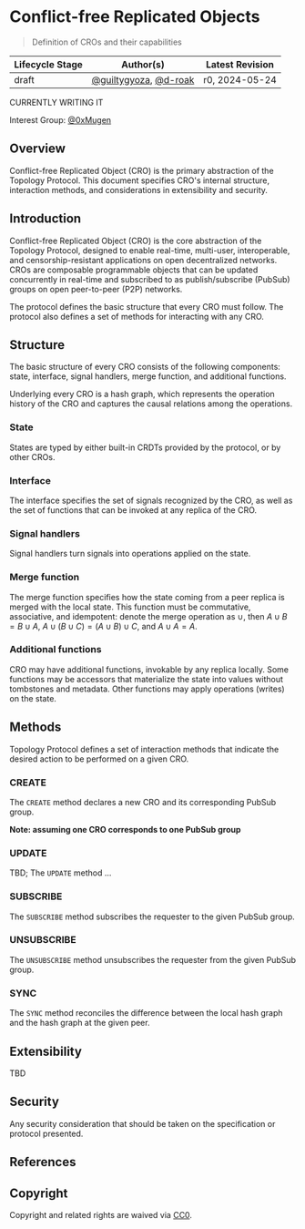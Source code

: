# Conflict-free Replicated Objects

> Definition of CROs and their capabilities

| Lifecycle Stage | Author(s)                 | Latest Revision |
|-----------------|---------------------------|-----------------|
| draft           | [@guiltygyoza](https://github.com/guiltygyoza), [@d-roak](https://github.com/d-roak) | r0, 2024-05-24  |

CURRENTLY WRITING IT

Interest Group: [@0xMugen](https://github.com/0xMugen)

## Overview
Conflict-free Replicated Object (CRO) is the primary abstraction of the Topology Protocol. This document specifies CRO's internal structure, interaction methods, and considerations in extensibility and security.

## Introduction
Conflict-free Replicated Object (CRO) is the core abstraction of the Topology Protocol, designed to enable real-time, multi-user, interoperable, and censorship-resistant applications on open decentralized networks. CROs are composable programmable objects that can be updated concurrently in real-time and subscribed to as publish/subscribe (PubSub) groups on open peer-to-peer (P2P) networks.

The protocol defines the basic structure that every CRO must follow. The protocol also defines a set of methods for interacting with any CRO.

## Structure
The basic structure of every CRO consists of the following components: state, interface, signal handlers, merge function, and additional functions.

Underlying every CRO is a hash graph, which represents the operation history of the CRO and captures the causal relations among the operations.

### State
States are typed by either built-in CRDTs provided by the protocol, or by other CROs.

### Interface
The interface specifies the set of signals recognized by the CRO, as well as the set of functions that can be invoked at any replica of the CRO.

### Signal handlers
Signal handlers turn signals into operations applied on the state.

### Merge function
The merge function specifies how the state coming from a peer replica is merged with the local state. This function must be commutative, associative, and idempotent: denote the merge operation as $\cup$, then $A \cup B = B \cup A$, $A \cup (B \cup C) = (A \cup B) \cup C$, and $A \cup A = A$.

### Additional functions
CRO may have additional functions, invokable by any replica locally. Some functions may be accessors that materialize the state into values without tombstones and metadata. Other functions may apply operations (writes) on the state.

## Methods
Topology Protocol defines a set of interaction methods that indicate the desired action to be performed on a given CRO.

### CREATE
The `CREATE` method declares a new CRO and its corresponding PubSub group.

**Note: assuming one CRO corresponds to one PubSub group**

### UPDATE
TBD; The `UPDATE` method ...

### SUBSCRIBE
The `SUBSCRIBE` method subscribes the requester to the given PubSub group.

### UNSUBSCRIBE
The `UNSUBSCRIBE` method unsubscribes the requester from the given PubSub group.

### SYNC
The `SYNC` method reconciles the difference between the local hash graph and the hash graph at the given peer.

## Extensibility
TBD

## Security
Any security consideration that should be taken on the specification or protocol presented.

## References

## Copyright
Copyright and related rights are waived via [CC0](https://creativecommons.org/publicdomain/zero/1.0/).
